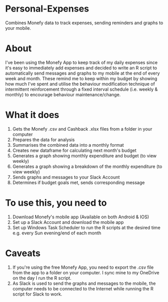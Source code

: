 # Personal-Expenses
Combines Monefy data to track expenses, sending reminders and graphs to your mobile.

# About
I've been using the Monefy App to keep track of my daily expenses since it's easy to immediately add expenses and decided to write an R script to automatically send messages and graphs to my mobile at the end of every week and month. These remind me to keep within my budget by showing how much I've spent and utilise the behaviour modification technique of intermittent reinforcement through a fixed interval schedule (i.e. weekly & monthly) to encourage behaviour maintenance/change. 

# What it does  
1. Gets the Monefy .csv and Cashback .xlsx files from a folder in your computer
2. Prepares the data for analysis
3. Summarises the combined data into a monthly format 
4. Creates new dataframe for calculating next month's budget 
5. Generates a graph showing monthly expenditure and budget (to view weekly)
6. Generates a graph showing a breakdown of the monthly expenditure (to view weekly)
7. Sends graphs and messages to your Slack Account
8. Determines if budget goals met, sends corresponding message
 
# To use this, you need to
1. Download Monefy's mobile app (Available on both Android & IOS)
2. Set up a Slack Account and download the mobile app
3. Set up Windows Task Scheduler to run the R scripts at the desired time 
    e.g. every Sun evening/end of each month 

# Caveats
1. If you're using the free Monefy App, you need to export the .csv file from the app to a folder on your computer. I sync mine to my OneDrive on the day I run the R script.
2. As Slack is used to send the graphs and messages to the mobile, the computer needs to be connected to the Internet while running the R script for Slack to work.
